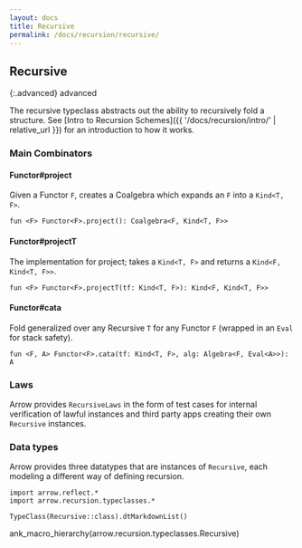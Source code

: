 ```yaml
---
layout: docs
title: Recursive
permalink: /docs/recursion/recursive/
---
```


## Recursive

{:.advanced}
advanced

The recursive typeclass abstracts out the ability to recursively fold a structure.
See [Intro to Recursion Schemes]({{ '/docs/recursion/intro/' | relative_url }}) for
an introduction to how it works.

### Main Combinators

#### Functor<F>#project

Given a Functor `F`, creates a Coalgebra which expands an `F` into a `Kind<T, F>`.

`fun <F> Functor<F>.project(): Coalgebra<F, Kind<T, F>>`

#### Functor<F>#projectT

The implementation for project; takes a `Kind<T, F>` and returns a `Kind<F, Kind<T, F>>`.

`fun <F> Functor<F>.projectT(tf: Kind<T, F>): Kind<F, Kind<T, F>>`

#### Functor<F>#cata

Fold generalized over any Recursive `T` for any Functor `F` (wrapped in an `Eval` for
stack safety).

`fun <F, A> Functor<F>.cata(tf: Kind<T, F>, alg: Algebra<F, Eval<A>>): A`

### Laws

Arrow provides `RecursiveLaws` in the form of test cases for internal verification of 
lawful instances and third party apps creating their own `Recursive` instances.

### Data types

Arrow provides three datatypes that are instances of `Recursive`, each modeling a
different way of defining recursion.

```kotlin:ank:replace
import arrow.reflect.*
import arrow.recursion.typeclasses.*

TypeClass(Recursive::class).dtMarkdownList()
```

ank_macro_hierarchy(arrow.recursion.typeclasses.Recursive)
